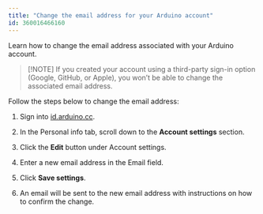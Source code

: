 ```yaml
---
title: "Change the email address for your Arduino account"
id: 360016466160
---
```


Learn how to change the email address associated with your Arduino account.

> [!NOTE] If you created your account using a third-party sign-in option (Google, GitHub, or Apple), you won’t be able to change the associated email address.

Follow the steps below to change the email address:

1. Sign into [id.arduino.cc](https://id.arduino.cc/).

1. In the Personal info tab, scroll down to the **Account settings** section.

1. Click the **Edit** button under Account settings.

1. Enter a new email address in the Email field.

1. Click **Save settings**.

1. An email will be sent to the new email address with instructions on how to confirm the change.

